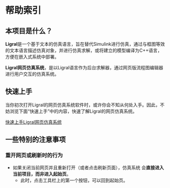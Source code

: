 # 帮助索引

## 本项目是什么？
**Ligral**是一个基于文本的仿真语言，旨在替代Simulink进行仿真，通过与框图等效的文本语言描述仿真对象，并进行仿真求解，或将建立的模型编译为C++语言，方便在嵌入式系统中部署。

**Ligral网页仿真系统**，是以Ligral语言作为后台求解器，通过网页版流程图编辑器进行用户交互的仿真系统。

## 快速上手
当你初次打开Ligral的网页仿真系统软件时，或许你会不知从何处入手。因此，不妨浏览下面“快速上手”中的内容，快速了解Ligral的网页仿真系统。

[快速上手Ligral网页仿真系统](./quickstart.md)

## 一些特别的注意事项
### 重开网页或刷新时的行为
- 如果关闭当前网页并且重新打开（或者点击刷新页面），仿真系统 会**直接进入当前项目，而非进入起始页**。
    - 此时，点击工具栏上的第一个按钮，可以回到起始页。